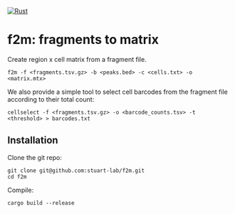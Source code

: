 [![Rust](https://github.com/stuart-lab/f2m/actions/workflows/rust.yml/badge.svg)](https://github.com/stuart-lab/f2m/actions/workflows/rust.yml)

# f2m: fragments to matrix

Create region x cell matrix from a fragment file.

```
f2m -f <fragments.tsv.gz> -b <peaks.bed> -c <cells.txt> -o <matrix.mtx>
```

We also provide a simple tool to select cell barcodes from the fragment file 
according to their total count:

```
cellselect -f <fragments.tsv.gz> -o <barcode_counts.tsv> -t <threshold> > barcodes.txt
```

## Installation

Clone the git repo:

```
git clone git@github.com:stuart-lab/f2m.git
cd f2m
```

Compile:

```
cargo build --release
```
